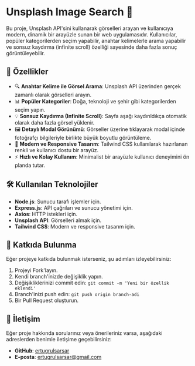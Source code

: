 # Unsplash Image Search 🌅

Bu proje, Unsplash API'sini kullanarak görselleri arayan ve kullanıcıya modern, dinamik bir arayüzle sunan bir web uygulamasıdır. Kullanıcılar, popüler kategorilerden seçim yapabilir, anahtar kelimelerle arama yapabilir ve sonsuz kaydırma (infinite scroll) özelliği sayesinde daha fazla sonuç görüntüleyebilir.

## 📸 Özellikler

- 🔍 **Anahtar Kelime ile Görsel Arama**: Unsplash API üzerinden gerçek zamanlı olarak görselleri arayın.
- 📊 **Popüler Kategoriler**: Doğa, teknoloji ve şehir gibi kategorilerden seçim yapın.
- 💡 **Sonsuz Kaydırma (Infinite Scroll)**: Sayfa aşağı kaydırıldıkça otomatik olarak daha fazla görsel yüklenir.
- 🖼️ **Detaylı Modal Görünümü**: Görseller üzerine tıklayarak modal içinde fotoğrafçı bilgileriyle birlikte büyük boyutlu görüntüleme.
- 🎨 **Modern ve Responsive Tasarım**: Tailwind CSS kullanılarak hazırlanan renkli ve kullanıcı dostu bir arayüz.
- ⚡ **Hızlı ve Kolay Kullanım**: Minimalist bir arayüzle kullanıcı deneyimini ön planda tutar.


## 🛠️ Kullanılan Teknolojiler

- **Node.js**: Sunucu tarafı işlemler için.
- **Express.js**: API çağrıları ve sunucu yönetimi için.
- **Axios**: HTTP istekleri için.
- **Unsplash API**: Görselleri almak için.
- **Tailwind CSS**: Modern ve responsive tasarım için.


<!-- ## 🎯 Gelecekteki Geliştirmeler

- 🔒 **Kullanıcı Kimlik Doğrulama**: Kullanıcıların kendi Unsplash hesaplarıyla giriş yapabilmesi.
- 🌍 **Çoklu Dil Desteği**: Arayüzün farklı dillerde görüntülenmesi.
- 📱 **Mobil Uygulama Versiyonu**: Mobil cihazlar için optimize edilmiş bir uygulama.
- 🔍 **Gelişmiş Filtreleme**: Görsel boyutları, renkler ve türler gibi daha fazla filtreleme seçeneği. -->

## 🤝 Katkıda Bulunma

Eğer projeye katkıda bulunmak isterseniz, şu adımları izleyebilirsiniz:

1. Projeyi Fork'layın.
2. Kendi branch'inizde değişiklik yapın.
3. Değişikliklerinizi commit edin: `git commit -m 'Yeni bir özellik eklendi'`
4. Branch'inizi push edin: `git push origin branch-adi`
5. Bir Pull Request oluşturun.

## 💌 İletişim

Eğer proje hakkında sorularınız veya önerileriniz varsa, aşağıdaki adreslerden benimle iletişime geçebilirsiniz:

- **GitHub**: [ertugrulsarsar](https://github.com/ertugrulsarsar)
- **E-posta**: ertugrulsarsar@gmail.com


<!-- ## 🚀 Kurulum ve Çalıştırma

### 1. Depoyu Klonlayın
Projeyi kendi bilgisayarınıza klonlayın:
```bash
git clone https://github.com/username/unsplash-image-search.git
cd unsplash-image-search

### 2. Gerekli Bağımlılıkları Yükleyin
Node.js ile gerekli paketleri yükleyin:
```bash
npm install

### 3. Unsplash API Anahtarını Alın

1. [Unsplash Developer Console](https://unsplash.com/developers) adresine gidin ve bir hesap oluşturun.
2. Yeni bir uygulama oluşturup **Access Key** alın.
3. Proje klasörünüzde bir `.env` dosyası oluşturun ve şu şekilde API anahtarınızı ekleyin:

### 4. Sunucuyu Başlatın
Uygulamayı çalıştırmak için:
```bash
node server.js

### 5. Tarayıcıda Görüntüleyin

Tarayıcınızda aşağıdaki adrese gidin: http://localhost:3000 -->
